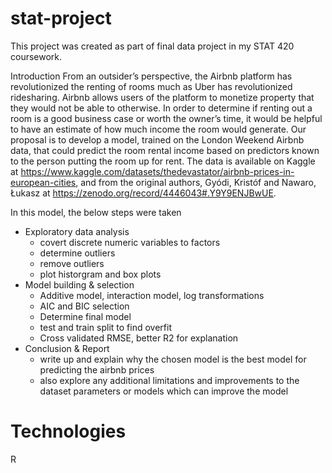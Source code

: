 # stat-project

This project was created as part of final data project in my STAT 420 coursework.

Introduction
From an outsider’s perspective, the Airbnb platform has revolutionized the renting of rooms much as Uber has revolutionized ridesharing. Airbnb allows users of the platform to monetize property that they would not be able to otherwise. In order to determine if renting out a room is a good business case or worth the owner’s time, it would be helpful to have an estimate of how much income the room would generate. Our proposal is to develop a model, trained on the London Weekend Airbnb data, that could predict the room rental income based on predictors known to the person putting the room up for rent. The data is available on Kaggle at https://www.kaggle.com/datasets/thedevastator/airbnb-prices-in-european-cities, and from the original authors, Gyódi, Kristóf and Nawaro, Łukasz at https://zenodo.org/record/4446043#.Y9Y9ENJBwUE. 

In this model, the below steps were taken
- Exploratory data analysis
  -   covert discrete numeric variables to factors
  -   determine outliers
  -   remove outliers
  -   plot historgram and box plots
- Model building & selection
  -   Additive model, interaction model, log transformations
  -   AIC and BIC selection
  -   Determine final model
  -   test and train split to find overfit
  -   Cross validated RMSE, better R2 for explanation
- Conclusion & Report
  -    write up and explain why the chosen model is the best model for predicting the airbnb prices
  -    also explore any additional limitations and improvements to the dataset parameters or models which can improve the model
    

# Technologies
R
